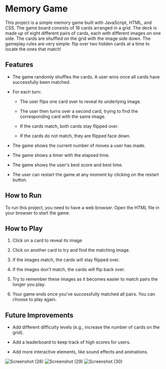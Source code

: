 # Memory Game

This project is a simple memory game built with JavaScript, HTML, and CSS. The game board consists of 16 cards arranged in a grid. The deck is made up of eight different pairs of cards, each with different images on one side. The cards are shuffled on the grid with the image side down. The gameplay rules are very simple: flip over two hidden cards at a time to locate the ones that match!

## Features

- The game randomly shuffles the cards. A user wins once all cards have successfully been matched.

- For each turn:

  - The user flips one card over to reveal its underlying image.

  - The user then turns over a second card, trying to find the corresponding card with the same image.

  - If the cards match, both cards stay flipped over.

  - If the cards do not match, they are flipped face down.

- The game shows the current number of moves a user has made.

- The game shows a timer with the elapsed time.

- The game shows the user's best score and best time.

- The user can restart the game at any moment by clicking on the restart button.

## How to Run

To run this project, you need to have a web browser. Open the HTML file in your browser to start the game.

## How to Play

1. Click on a card to reveal its image

2. Click on another card to try and find the matching image.

3. If the images match, the cards will stay flipped over.

4. If the images don't match, the cards will flip back over.

5. Try to remember these images as it becomes easier to match pairs the longer you play.

6. Your game ends once you've successfully matched all pairs. You can choose to play again.

## Future Improvements

- Add different difficulty levels (e.g., increase the number of cards on the grid).

- Add a leaderboard to keep track of high scores for users.

- Add more interactive elements, like sound effects and animations.

![Screenshot (28)](https://github.com/user-attachments/assets/16c4aede-b785-4aec-845d-1f15f39aa971)
![Screenshot (29)](https://github.com/user-attachments/assets/e6e01475-88ec-470a-bc9a-3850f34bf301)
![Screenshot (30)](https://github.com/user-attachments/assets/90a2d28a-db46-4d49-af6b-e6f929cba595)



